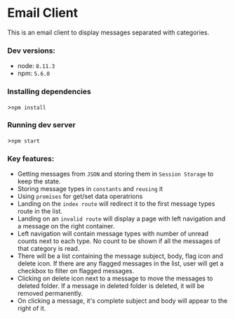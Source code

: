 # Email Client

This is an email client to display messages separated with categories.
### Dev versions:
  - node: `8.11.3`
  - npm: `5.6.0`
### Installing dependencies
\>`npm install`
### Running dev server
\>`npm start`
### Key features:
   - Getting messages from `JSON` and storing them in `Session Storage` to keep the state.
   - Storing message types in `constants` and `reusing` it
   - Using `promises` for get/set data operatrions
   - Landing on the `index route` will redirect it to the first message types route in the list.
   - Landing on an `invalid route` will display a page with left navigation and a message on the right container.
   - Left navigation will contain message types with number of unread counts next to each type. No count to be shown if all the messages of that category is read.
   - There will be a list containing the message subject, body, flag icon and delete icon. If there are any flagged messages in the list, user will get a checkbox to filter on flagged messages.
   - Clicking on delete icon next to a message to move the messages to deleted folder. If a message in deleted folder is deleted, it will be removed permanently.
   - On clicking a message, it's complete subject and body will appear to the right of it.